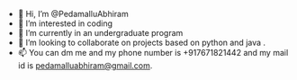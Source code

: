 - 👋 Hi, I’m @PedamalluAbhiram
- 👀 I’m interested in coding 
- 🌱 I’m currently in an undergraduate program 
- 💞️ I’m looking to collaborate on projects based on python and java .
- 📫 You can dm me and my phone number is +917671821442 and my mail id is pedamalluabhiram@gmail.com.
<!---
PedamalluAbhiram/PedamalluAbhiram is a ✨ special ✨ repository because its `README.md` (this file) appears on your GitHub profile.
You can click the Preview link to take a look at your changes.
--->
